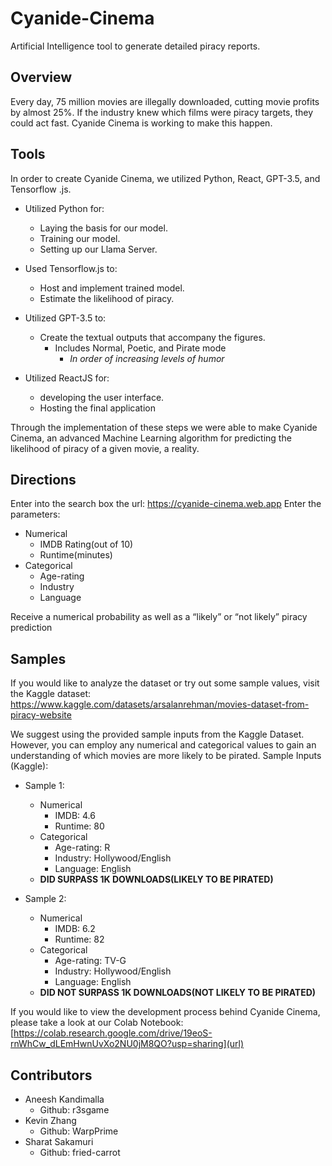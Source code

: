 # Cyanide-Cinema
Artificial Intelligence tool to generate detailed piracy reports. 

## Overview
Every day, 75 million movies are illegally downloaded, cutting movie profits by almost 25%. If the industry knew which films were piracy targets, they could act fast. Cyanide Cinema is working to make this happen.

## Tools
In order to create Cyanide Cinema, we utilized Python, React, GPT-3.5, and Tensorflow .js. 

- Utilized Python for:
  - Laying the basis for our model.
  - Training our model.
  - Setting up our Llama Server.

- Used Tensorflow.js to:
  - Host and implement trained model.
  - Estimate the likelihood of piracy.

- Utilized GPT-3.5 to:
  - Create the textual outputs that accompany the figures.
    - Includes Normal, Poetic, and Pirate mode
      - *In order of increasing levels of humor* 

- Utilized ReactJS for:
  - developing the user interface.
  - Hosting the final application

Through the implementation of these steps we were able to make Cyanide Cinema, an advanced Machine Learning algorithm for predicting the likelihood of piracy of a given movie, a reality.


## Directions
Enter into the search box the url: https://cyanide-cinema.web.app
Enter the parameters:
- Numerical
  - IMDB Rating(out of 10)
  - Runtime(minutes)
- Categorical
  - Age-rating
  - Industry
  - Language

Receive a numerical probability as well as a “likely” or “not likely” piracy prediction

## Samples
If you would like to analyze the dataset or try out some sample values, visit the Kaggle dataset: https://www.kaggle.com/datasets/arsalanrehman/movies-dataset-from-piracy-website

We suggest using the provided sample inputs from the Kaggle Dataset. However, you can employ any numerical and categorical values to gain an understanding of which movies are more likely to be pirated.
Sample Inputs (Kaggle):
- Sample 1:
  - Numerical
    - IMDB: 4.6
    - Runtime: 80
  - Categorical
    - Age-rating: R
    - Industry: Hollywood/English
    - Language: English
  - **DID SURPASS 1K DOWNLOADS(LIKELY TO BE PIRATED)**
 
 - Sample 2:
    - Numerical
      - IMDB: 6.2
      - Runtime: 82
    - Categorical
      - Age-rating: TV-G
      - Industry: Hollywood/English
      - Language: English
    - **DID NOT SURPASS 1K DOWNLOADS(NOT LIKELY TO BE PIRATED)**

If you would like to view the development process behind Cyanide Cinema, please take a look at our Colab Notebook: [https://colab.research.google.com/drive/19eoS-rnWhCw_dLEmHwnUvXo2NU0jM8QO?usp=sharing](url)

## Contributors
- Aneesh Kandimalla 
  - Github: r3sgame
- Kevin Zhang
  - Github: WarpPrime
- Sharat Sakamuri
  - Github: fried-carrot

